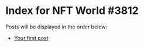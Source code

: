 # Index for NFT World #3812
Posts will be displayed in the order below:

- [Your first post](./001-first.md)

